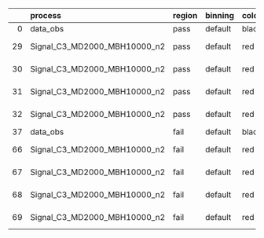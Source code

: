 |    | process                      | region   | binning   | color   | process_type   |   scale | variation   | source_filename                                                       | source_histname    | alias                        | title     |   combine_idx |     lnN |   shapes | syst_type   | direction   | variation_alias   |
|---:|:-----------------------------|:---------|:----------|:--------|:---------------|--------:|:------------|:----------------------------------------------------------------------|:-------------------|:-----------------------------|:----------|--------------:|--------:|---------:|:------------|:------------|:------------------|
|  0 | data_obs                     | pass     | default   | black   | DATA           |       1 | nominal     | ./histograms_for_2DAlphabet_v18//BH_Data.root                         | hpass              | Data                         | Data      |           nan | nan     |      nan | nan         | nan         | nan               |
| 29 | Signal_C3_MD2000_MBH10000_n2 | pass     | default   | red     | SIGNAL         |       1 | lumi        | ./histograms_for_2DAlphabet_v18//BH_Signal_C3_MD2000_MBH10000_n2.root | hpass              | Signal_C3_MD2000_MBH10000_n2 | BH signal |           nan |   1.016 |      nan | lnN         | nan         | nan               |
| 30 | Signal_C3_MD2000_MBH10000_n2 | pass     | default   | red     | SIGNAL         |       1 | SVM         | ./histograms_for_2DAlphabet_v18//BH_Signal_C3_MD2000_MBH10000_n2.root | hpass_SVMsyst_up   | Signal_C3_MD2000_MBH10000_n2 | BH signal |           nan | nan     |        1 | shapes      | Up          | SVMsyst           |
| 31 | Signal_C3_MD2000_MBH10000_n2 | pass     | default   | red     | SIGNAL         |       1 | SVM         | ./histograms_for_2DAlphabet_v18//BH_Signal_C3_MD2000_MBH10000_n2.root | hpass_SVMsyst_down | Signal_C3_MD2000_MBH10000_n2 | BH signal |           nan | nan     |        1 | shapes      | Down        | SVMsyst           |
| 32 | Signal_C3_MD2000_MBH10000_n2 | pass     | default   | red     | SIGNAL         |       1 | nominal     | ./histograms_for_2DAlphabet_v18//BH_Signal_C3_MD2000_MBH10000_n2.root | hpass              | Signal_C3_MD2000_MBH10000_n2 | BH signal |           nan | nan     |      nan | nan         | nan         | nan               |
| 37 | data_obs                     | fail     | default   | black   | DATA           |       1 | nominal     | ./histograms_for_2DAlphabet_v18//BH_Data.root                         | hfail              | Data                         | Data      |           nan | nan     |      nan | nan         | nan         | nan               |
| 66 | Signal_C3_MD2000_MBH10000_n2 | fail     | default   | red     | SIGNAL         |       1 | lumi        | ./histograms_for_2DAlphabet_v18//BH_Signal_C3_MD2000_MBH10000_n2.root | hfail              | Signal_C3_MD2000_MBH10000_n2 | BH signal |           nan |   1.016 |      nan | lnN         | nan         | nan               |
| 67 | Signal_C3_MD2000_MBH10000_n2 | fail     | default   | red     | SIGNAL         |       1 | SVM         | ./histograms_for_2DAlphabet_v18//BH_Signal_C3_MD2000_MBH10000_n2.root | hfail_SVMsyst_up   | Signal_C3_MD2000_MBH10000_n2 | BH signal |           nan | nan     |        1 | shapes      | Up          | SVMsyst           |
| 68 | Signal_C3_MD2000_MBH10000_n2 | fail     | default   | red     | SIGNAL         |       1 | SVM         | ./histograms_for_2DAlphabet_v18//BH_Signal_C3_MD2000_MBH10000_n2.root | hfail_SVMsyst_down | Signal_C3_MD2000_MBH10000_n2 | BH signal |           nan | nan     |        1 | shapes      | Down        | SVMsyst           |
| 69 | Signal_C3_MD2000_MBH10000_n2 | fail     | default   | red     | SIGNAL         |       1 | nominal     | ./histograms_for_2DAlphabet_v18//BH_Signal_C3_MD2000_MBH10000_n2.root | hfail              | Signal_C3_MD2000_MBH10000_n2 | BH signal |           nan | nan     |      nan | nan         | nan         | nan               |